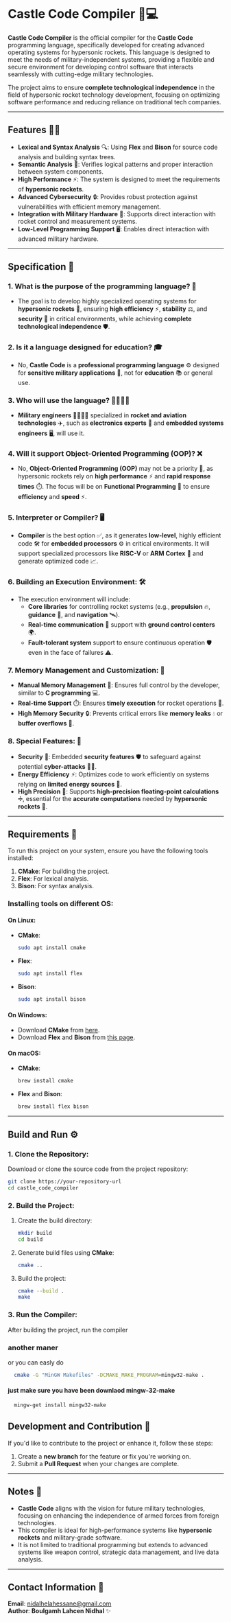 
# Castle Code Compiler 🚀💻

**Castle Code Compiler** is the official compiler for the **Castle Code** programming language, specifically developed for creating advanced operating systems for hypersonic rockets. This language is designed to meet the needs of military-independent systems, providing a flexible and secure environment for developing control software that interacts seamlessly with cutting-edge military technologies.

The project aims to ensure **complete technological independence** in the field of hypersonic rocket technology development, focusing on optimizing software performance and reducing reliance on traditional tech companies.

---

## Features 🚀💡

- **Lexical and Syntax Analysis** 🔍: Using **Flex** and **Bison** for source code analysis and building syntax trees.
- **Semantic Analysis** 🧠: Verifies logical patterns and proper interaction between system components.
- **High Performance** ⚡: The system is designed to meet the requirements of **hypersonic rockets**.
- **Advanced Cybersecurity** 🔒: Provides robust protection against vulnerabilities with efficient memory management.
- **Integration with Military Hardware** 🎯: Supports direct interaction with rocket control and measurement systems.
- **Low-Level Programming Support** 🖥️: Enables direct interaction with advanced military hardware.

---
## Specification 📝

### 1. **What is the purpose of the programming language?** 🎯  

- The goal is to develop highly specialized operating systems for **hypersonic rockets** 🚀, ensuring **high efficiency** ⚡, **stability** ⚖️, and **security** 🔐 in critical environments, while achieving **complete technological independence** 🛡️.

### 2. **Is it a language designed for education?** 🎓  

- No, **Castle Code** is a **professional programming language** ⚙️ designed for **sensitive military applications** 💼, not for **education** 📚 or general use.

### 3. **Who will use the language?** 👩‍🔧👨‍🔧  

- **Military engineers** 👩‍🔬👨‍🔬 specialized in **rocket and aviation technologies** ✈️, such as **electronics experts** 🔌 and **embedded systems engineers** 🖥️, will use it.

### 4. **Will it support Object-Oriented Programming (OOP)?** ❌  

- No, **Object-Oriented Programming (OOP)** may not be a priority 🚫, as hypersonic rockets rely on **high performance** ⚡ and **rapid response times** ⏱️. The focus will be on **Functional Programming** 🔄 to ensure **efficiency** and **speed** ⚡.

### 5. **Interpreter or Compiler?** 🖥️  

- **Compiler** is the best option ✅, as it generates **low-level**, highly efficient code 🛠️ for **embedded processors** ⚙️ in critical environments. It will support specialized processors like **RISC-V** or **ARM Cortex** 🔌 and generate optimized code 📈.

### 6. **Building an Execution Environment:** 🛠️  

- The execution environment will include:
  - **Core libraries** for controlling rocket systems (e.g., **propulsion** 🔥, **guidance** 🧭, and **navigation** 🛰️).
  - **Real-time communication** 📡 support with **ground control centers** 🌍.
  - **Fault-tolerant system** support to ensure continuous operation 🛡️ even in the face of failures ⚠️.

### 7. **Memory Management and Customization:** 💾  

- **Manual Memory Management** 🧠: Ensures full control by the developer, similar to **C programming** 💻.
- **Real-time Support** ⏱️: Ensures **timely execution** for rocket operations 🚀.
- **High Memory Security** 🔒: Prevents critical errors like **memory leaks** 💧 or **buffer overflows** 🌊.

### 8. **Special Features:** 🌟  

- **Security** 🔐: Embedded **security features** 🛡️ to safeguard against potential **cyber-attacks** 🧑‍💻.
- **Energy Efficiency** ⚡: Optimizes code to work efficiently on systems relying on **limited energy sources** 🔋.
- **High Precision** 🎯: Supports **high-precision floating-point calculations** ➗, essential for the **accurate computations** needed by **hypersonic rockets** 🚀.


---

## Requirements 🔧

To run this project on your system, ensure you have the following tools installed:

1. **CMake**: For building the project.
2. **Flex**: For lexical analysis.
3. **Bison**: For syntax analysis.

### Installing tools on different OS:

#### On Linux:
- **CMake**:
  ```bash
  sudo apt install cmake
  ```

- **Flex**:
  ```bash
  sudo apt install flex
  ```

- **Bison**:
  ```bash
  sudo apt install bison
  ```

#### On Windows:
- Download **CMake** from [here](https://cmake.org/download/).
- Download **Flex** and **Bison** from [this page](https://sourceforge.net/projects/winflexbison/).

#### On macOS:
- **CMake**:
  ```bash
  brew install cmake
  ```

- **Flex** and **Bison**:
  ```bash
  brew install flex bison
  ```

---

## Build and Run ⚙️

### 1. Clone the Repository:
Download or clone the source code from the project repository:
```bash
git clone https://your-repository-url
cd castle_code_compiler
```

### 2. Build the Project:
1. Create the build directory:
   ```bash
   mkdir build
   cd build
   ```

2. Generate build files using **CMake**:
   ```bash
   cmake ..
   ```

3. Build the project:
   ```bash
   cmake --build .
   make
   ```

### 3. Run the Compiler:
After building the project, run the compiler

### another maner
or you can easly do 
```bash
  cmake -G "MinGW Makefiles" -DCMAKE_MAKE_PROGRAM=mingw32-make .
```

#### just make sure you have been downlaod mingw-32-make
```bash 
  mingw-get install mingw32-make
```

## Development and Contribution 💬

If you'd like to contribute to the project or enhance it, follow these steps:

1. Create a **new branch** for the feature or fix you're working on.
2. Submit a **Pull Request** when your changes are complete.

---

## Notes 📝

- **Castle Code** aligns with the vision for future military technologies, focusing on enhancing the independence of armed forces from foreign technologies.
- This compiler is ideal for high-performance systems like **hypersonic rockets** and military-grade software.
- It is not limited to traditional programming but extends to advanced systems like weapon control, strategic data management, and live data analysis.

---

## Contact Information 📧

**Email**: [nidalhelahessane@gmail.com](mailto:nidalhelahessane@gmail.com)  
**Author**: **Boulgamh Lahcen Nidhal** ✨




